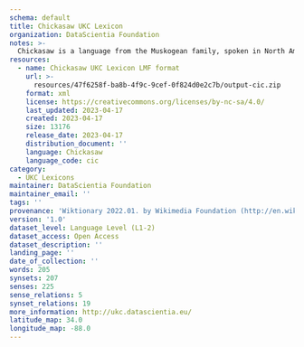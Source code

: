 ```yaml
---
schema: default
title: Chickasaw UKC Lexicon
organization: DataScientia Foundation
notes: >-
  Chickasaw is a language from the Muskogean family, spoken in North America. The UKC Lexicon of Chickasaw is represented as a lexico-semantic network. It consists of words, word senses, synsets, as well as sense-level and synset-level relationships.
resources:
  - name: Chickasaw UKC Lexicon LMF format
    url: >-
      resources/47f6258f-ba8b-4f9c-9cef-0f824d0e2c7b/output-cic.zip
    format: xml
    license: https://creativecommons.org/licenses/by-nc-sa/4.0/
    last_updated: 2023-04-17
    created: 2023-04-17
    size: 13176
    release_date: 2023-04-17
    distribution_document: ''
    language: Chickasaw
    language_code: cic
category:
  - UKC Lexicons
maintainer: DataScientia Foundation
maintainer_email: ''
tags: ''
provenance: 'Wiktionary 2022.01. by Wikimedia Foundation (http://en.wiktionary.org); CogNet 2.1 by Khuyagbaatar Batsuren, National University of Mongolia (http://cognet.ukc.disi.unitn.it); UniMet: Universal Metonymy 1.0 by Temuulen Khishigsuren and Gábor Bella (http://ukc.disi.unitn.it/index.php/metonymy/); MorphyNet 2.0 by Gábor Bella and Khuyagbaatar Batsuren (http://ukc.disi.unitn.it/index.php/morphynet/); Native Languages of the Americas 2021.11. by Laura Redish and Orrin Lewis (http://www.native-languages.org); Princeton WordNet 2.1 by Princeton University (https://wordnet.princeton.edu)'
version: '1.0'
dataset_level: Language Level (L1-2)
dataset_access: Open Access
dataset_description: ''
landing_page: ''
date_of_collection: ''
words: 205
synsets: 207
senses: 225
sense_relations: 5
synset_relations: 19
more_information: http://ukc.datascientia.eu/
latitude_map: 34.0
longitude_map: -88.0
---
```

